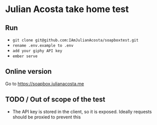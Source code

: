 # Julian Acosta take home test

## Run
- `git clone git@github.com:IAmJulianAcosta/soapboxtest.git`
- `rename .env.example to .env`
- `add your giphy API key`
- `ember serve` 

## Online version
Go to https://soapbox.julianacosta.me

## TODO / Out of scope of the test
- The API key is stored in the client, so it is exposed. Ideally requests should be proxied to prevent this
